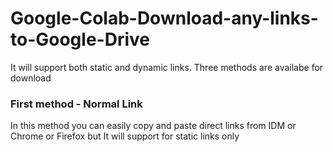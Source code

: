 # Google-Colab-Download-any-links-to-Google-Drive
It will support both static and dynamic links.
Three methods are availabe for download

### First method - Normal Link
In this method you can easily copy and paste direct links from IDM or Chrome or Firefox but It will support for static links only<br>


